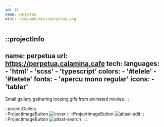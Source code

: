 ```yaml
---
id: 13
name: perpetua
mini: /img/web/mini/perpetua.png
---
```


::projectInfo
---
name: perpetua
url: https://perpetua.calamina.cafe
tech:
    languages:
      - 'html'
      - 'scss'
      - 'typescript'
    colors:
      - '#lelele'
      - '#tetete'
    fonts:
      - 'apercu mono regular'
    icons:
      - 'tabler'
---
Small gallery gathering looping gifs from animated movies.
::

::projectGallery  
  ::ProjectImageButton
    ![cover](/img/web/perpetua.png)
  ::
  ::ProjectImageButton
    ![atlast-edit](/img/web/perpetua/perpetua-active.png)
  ::
  ::ProjectImageButton
    ![atlast-search](/img/web/perpetua/perpetua-active-alt.png)
  :: 
::

<!-- ::projectFeatures
:: -->
